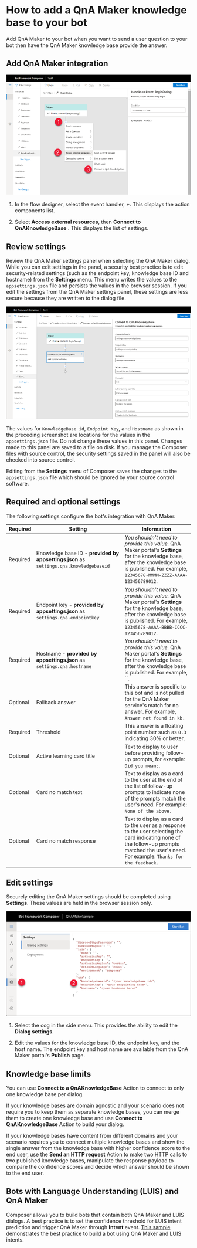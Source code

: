# How to add a QnA Maker knowledge base to your bot

Add QnA Maker to your bot when you want to send a user question to your bot then have the QnA Maker knowledge base provide the answer. 

## Add QnA Maker integration

![Add QnA Maker to bot as an integration](./media/integration/qna-maker-begin-integration.png)

1. In the flow designer, select the event handler, **+**. This displays the action components list. 

1. Select **Access external resources**, then **Connect to QnAKnowledgeBase** . This displays the list of settings. 
 

## Review settings

Review the QnA Maker settings panel when selecting the QnA Maker dialog. While you can edit settings in the panel, a security best practice is to edit security-related settings (such as the endpoint key, knowledge base ID and hostname) from the **Settings** menu. This menu writes the values to the `appsettings.json` file and persists the values in the browser session. If you edit the settings from the QnA Maker settings panel, these settings are less secure because they are written to the dialog file. 

![Review Qna Maker settings](./media/integration/qna-maker-review-settings.png)

The values for `KnowledgeBase id`, `Endpoint Key`, and `Hostname` as shown in the preceding screenshot are locations for the values in the `appsettings.json` file. Do not change these values in this panel. Changes made to this panel are saved to a file on disk. If you manage the Composer files with source control, the security settings saved in the panel will also be checked into source control.  

Editing from the **Settings** menu of Composer saves the changes to the `appsettings.json` file which should be ignored by your source control software.

## Required and optional settings

The following settings configure the bot's integration with QnA Maker.

|Required|Setting|Information|
|--|--|--|
|Required|Knowledge base ID - **provided by appsettings.json** as `settings.qna.knowledgebaseid`|_You shouldn't need to provide this value._ QnA Maker portal's **Settings** for the knowledge base, after the knowledge base is published. For example, `12345678-MMMM-ZZZZ-AAAA-123456789012`.| 
|Required|Endpoint key - **provided by appsettings.json** as `settings.qna.endpointkey`|_You shouldn't need to provide this value._ QnA Maker portal's **Settings** for the knowledge base, after the knowledge base is published. For example, `12345678-AAAA-BBBB-CCCC-123456789012`.|
|Required|Hostname - **provided by appsettings.json**  as `settings.qna.hostname`|_You shouldn't need to provide this value._ QnA Maker portal's **Settings** for the knowledge base, after the knowledge base is published. For example, ``.|
|Optional|Fallback answer|This answer is specific to this bot and is not pulled for the QnA Maker service's match for no answer. For example, `Answer not found in kb.`|
|Required|Threshold|This answer is a floating point number such as `0.3` indicating 30% or better. |
|Optional|Active learning card title|Text to display to user before providing follow-up prompts, for example: `Did you mean:`.|
|Optional|Card no match text|Text to display as a card to the user at the end of the list of follow-up prompts to indicate none of the prompts match the user's need. For example: `None of the above.`|
|Optional|Card no match response|Text to display as a card to the user as a response to the user selecting the card indicating none of the follow-up prompts matched the user's need. For example: `Thanks for the feedback.`|


## Edit settings

Securely editing the QnA Maker settings should be completed using **Settings**. These values are held in the browser session only.

![Edit Qna Maker settings](./media/integration/qna-maker-edit-settings.png)

1. Select the cog in the side menu. This provides the ability to edit the **Dialog settings**. 

1. Edit the values for the knowledge base ID, the endpoint key, and the host name. The endpoint key and host name are available from the QnA Maker portal's **Publish** page.  

## Knowledge base limits

You can use **Connect to a QnAKnowledgeBase** Action to connect to only one knowledge base per dialog. 

If your knowledge bases are domain agnostic and your scenario does not require you to keep them as separate knowledge bases, you can merge them to create one knowledge base and use **Connect to QnAKnowledgeBase** Action to build your dialog. 

If your knowledge bases have content from different domains and your scenario requires you to connect multiple knowledge bases and show the single answer from the knowledge base with higher confidence score to the end user, use the **Send an HTTP request** Action to make two HTTP calls to two published knowledge bases, manipulate the response payload to compare the confidence scores and decide which answer should be shown to the end user. 

## Bots with Language Understanding (LUIS) and QnA Maker

Composer allows you to build bots that contain both QnA Maker and LUIS dialogs. A best practice is to set the confidence threshold for LUIS intent prediction and trigger QnA Maker through **Intent** event. [This sample]() demonstrates the best practice to build a bot using QnA Maker and LUIS intents. 
